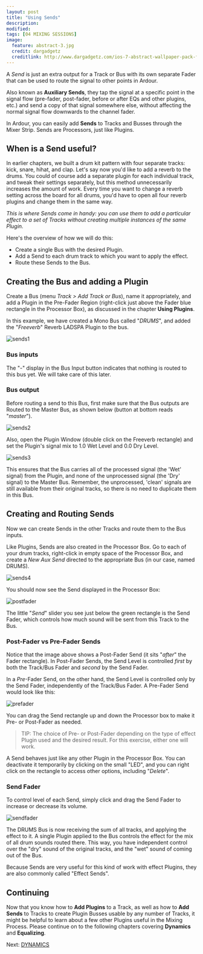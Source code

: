 ```yaml
---
layout: post
title: "Using Sends"
description:
modified: 
tags: [04 MIXING SESSIONS]
image:
  feature: abstract-3.jpg
  credit: dargadgetz
  creditlink: http://www.dargadgetz.com/ios-7-abstract-wallpaper-pack-for-iphone-5-and-ipod-touch-retina/
---
```


A *Send* is just an extra output for a Track or Bus with its
own separate Fader that can be used to route the signal to other points in
Ardour.

Also known as **Auxiliary Sends**, they tap the signal at a specific point in
the signal flow (pre-fader, post-fader, before or after EQs and other
plugins, etc.) and send a copy of that signal somewhere else, without
affecting the normal signal flow downwards to the channel fader.

In Ardour, you can easily add **Sends** to Tracks and Busses through the Mixer Strip. Sends are Processors, just like Plugins.

## When is a Send useful? 

In earlier chapters, we built a drum kit pattern with four separate tracks: kick, snare, hihat, and clap.
Let's say now you'd like to add a reverb to the drums. You could of course add a separate plugin for each individual track,
and tweak their settings separately, but this method unnecessarily increases the amount of work. Every time you want 
to change a reverb setting across the board for all drums, you'd have to open all four reverb plugins and change them in the same way.

*This is where Sends come in handy: you can use them to add a particular effect to a set of Tracks without creating multiple
instances of the same Plugin.*

Here's the overview of how we will do this:

* Create a single Bus with the desired Plugin.
* Add a Send to each drum track to which you want to apply the effect.
* Route these Sends to the Bus.

## Creating the Bus and adding a Plugin

Create a Bus (menu *Track > Add Track or Bus*), name it appropriately, and add a
Plugin in the Pre-Fader Region (right-click just above the Fader blue
rectangle in the Processor Box), as discussed in the chapter **Using
Plugins**.

In this example, we have created a Mono Bus called "*DRUMS*", and added
the "*Freeverb*" Reverb LADSPA Plugin to the bus.

![sends1](../images/Ardour3_Sends_1.png) 

### Bus inputs

The "-" display in the Bus Input button indicates that nothing
is routed to this bus yet. We will take care of this later.

### Bus output

Before routing a send to this Bus, first make
sure that the Bus outputs are Routed to the Master Bus, as shown below
(button at bottom reads "*master*").

![sends2](../images/Ardour3_Sends_2.png) 

Also, open the Plugin Window (double click on the Freeverb rectangle) and set the Plugin's signal mix to 1.0 Wet
Level and 0.0 Dry Level. 

![sends3](../images/Ardour3_Sends_3.png) 

This ensures that the Bus carries all of the processed signal (the 'Wet'
signal) from the Plugin, and none of the unprocessed signal (the 'Dry'
signal) to the Master Bus. Remember, the unprocessed, 'clean' signals
are still available from their original tracks, so there is no need to
duplicate them in this Bus.

## Creating and Routing Sends 

Now we can create Sends in the other Tracks and route them to the Bus
inputs.

Like Plugins, Sends are also created in the Processor Box. Go to each of
your drum tracks, right-click in empty space of the Processor Box, and create a *New Aux
Send* directed to the appropriate Bus (in our case, named DRUMS). 

![sends4](../images/Ardour3_Sends_4.png) 

You should now see the Send displayed in the Processor Box:

![postfader](../images/Ardour3_Post-Fader_Send.png) 

The little "*Send*" slider you see just below the green rectangle is the Send Fader, which 
controls how much sound will be sent from this Track to the Bus.

### Post-Fader vs Pre-Fader Sends

Notice that the image above shows a Post-Fader Send (it sits "*after*" the Fader rectangle).
In Post-Fader Sends, the Send Level is controlled *first* by both the Track/Bus Fader and *second* by the
Send Fader.

In a *Pre*-Fader Send, on the other hand, the Send Level is controlled only
by the Send Fader, independently of the Track/Bus Fader. A Pre-Fader Send would look like this:

![prefader](../images/Ardour3_Pre-Fader_Send.png) 

You can drag the Send rectangle up and down the Processor box to make it Pre- or Post-Fader as needed.

> TIP: The choice of Pre- or Post-Fader depending on the type of effect Plugin
used and the desired result. For this exercise, either one will work.

A Send behaves just like any other Plugin in the Processor Box.
You can deactivate it temporarily by clicking on the small "LED", and you can right click on the rectangle to access other options, including "*Delete*".

### Send Fader

To control level of each Send, simply click and drag the Send Fader to increase or decrease its volume.

![sendfader](../images/Ardour3_Send_Fader.png) 

The DRUMS Bus is now receiving the sum of all tracks, and applying the effect to it. A single Plugin applied to the Bus controls
the effect for the mix of all drum sounds routed there. This way, you have independent control over the "dry" sound of the original tracks,
and the "wet" sound of coming out of the Bus. 

Because Sends are very useful for this kind of work with effect Plugins, they are also commonly
called "Effect Sends".

## Continuing

Now that you know how to **Add Plugins** to a Track, as well as how to
**Add Sends** to Tracks to create Plugin Busses usable by any number of
Tracks, it might be helpful to learn about a few other Plugins useful in
the Mixing Process. Please continue on to the following chapters
covering **Dynamics** and **Equalizing**.

Next: [DYNAMICS](../dynamics)
